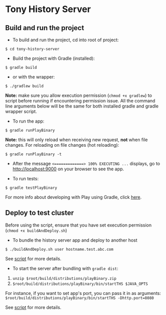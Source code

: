 # Tony History Server

## Build and run the project

- To build and run the project, cd into root of project:
```
$ cd tony-history-server
```

- Build the project with Gradle (installed):
```
$ gradle build
```
- or with the wrapper:
```
$ ./gradlew build
```
**Note:** make sure you allow execution permission (`chmod +x gradlew`) to script before running if encountering permission issue. All the command line arguments below will be the same for both installed gradle and gradle wrapper script.

- To run the app:
```
$ gradle runPlayBinary
```
**Note:** this will only reload when receiving new request, __not__ when file changes. For reloading on file changes (hot reloading):
```
$ gradle runPlayBinary -t
```

- After the message `<=============> 100% EXECUTING ...` displays, go to <http://localhost:9000> on your browser to see the app.

- To run tests:
```
$ gradle testPlayBinary
```

For more info about developing with Play using Gradle, click [here](https://docs.gradle.org/current/userguide/play_plugin.html#play_continuous_build).

## Deploy to test cluster
Before using the script, ensure that you have set execution permission (`chmod +x buildAndDeploy.sh`)

- To bundle the history server app and deploy to another host
```
$ ./buildAndDeploy.sh user hostname.test.abc.com
```

See [script](./buildAndDeploy.sh) for more details.

- To start the server after bundling with `gradle dist`:
1. `unzip $root/build/distributions/playBinary.zip`
2. `$root/build/distributions/playBinary/bin/startTHS $JAVA_OPTS`

For instance, if you want to set app's port, you can pass it in as arguments:
`$root/build/distributions/playBinary/bin/startTHS -Dhttp.port=8080`

See [script](./startTHS) for more details.